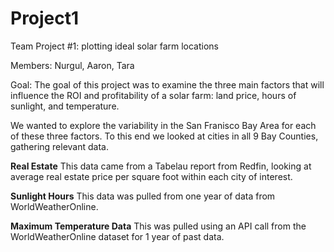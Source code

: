 # Project1
Team Project #1: plotting ideal solar farm locations

Members: Nurgul, Aaron, Tara

Goal: The goal of this project was to examine the three main factors that will influence the ROI and profitability of a solar farm: land price, hours of sunlight, and temperature.

We wanted to explore the variability in the San Franisco Bay Area for each of these three factors. To this end we looked at cities in all 9 Bay Counties, gathering relevant data.

**Real Estate**
This data came from a Tabelau report from Redfin, looking at average real estate price per square foot within each city of interest.

**Sunlight Hours**
This data was pulled from one year of data from WorldWeatherOnline.

**Maximum Temperature Data**
This was pulled using an API call from the WorldWeatherOnline dataset for 1 year of past data.

